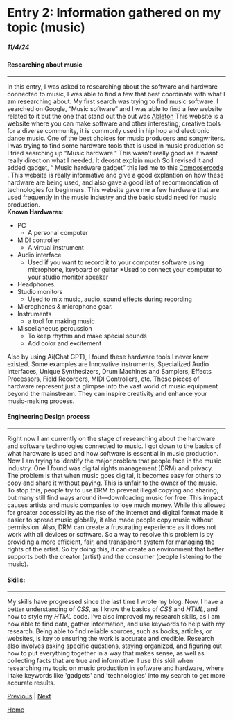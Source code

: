 # Entry 2: Information gathered on my topic (music)
##### 11/4/24

#### Researching about music 
---
In this entry, I was asked to researching about the software and hardware connected to music, I was able to find a few that best coordinate with what I am researching about. My first search was trying to find music software. I searched on Google, “Music software” and I was able to find a few website related to it but the one that stand out the out was [Ableton](https://www.ableton.com/en/) This website is a website where you can make software and other interesting, creative tools for a diverse community, it is commonly used in hip hop and electronic dance music. One of the best choices for music producers and songwriters. I was trying to find some hardware tools that is used in music production so I tried searching up "Music hardware." This wasn't really good as it wasnt really direct on what I needed. It deosnt explain much So I revised it and added gadget, “ Music hardware gadget” this led me to this [Composercode](https://composercode.com/equipment-for-making-music-my-favorite-production-gear-2022/  ) . This website is really informative and give a good explantion on how these hardware are being used, and also gave a good list of recommondation of technologies for beginners. This website gave me a few hardware that are used frequently in the music industry and the basic studd need for music production.  
**Known Hardwares**:
* PC
  * A personal computer 
* MIDI controller
  * A virtual instrument
* Audio interface
  * Used if you want to record it to your computer software using microphone, keyboard or guitar
  *Used to connect your computer to your studio monitor speaker
* Headphones.
* Studio monitors
  * Used to mix music, audio, sound effects during recording
* Microphones & microphone gear.
* Instruments
  * a tool for making music
* Miscellaneous percussion
  * To keep rhythm and make special sounds
  * Add color and excitement  
  
Also by using Ai(Chat GPT), I found these hardware tools I never knew existed. Some examples are Innovative instruments, Specialized Audio Interfaces, Unique Synthesizers, Drum Machines and Samplers, Effects Processors, Field Recorders, MIDI Controllers, etc. These pieces of hardware represent just a glimpse into the vast world of music equipment beyond the mainstream. They can inspire creativity and enhance your music-making process.

#### Engineering Design process 
---
Right now I am currently on the stage of researching about the hardware and software technologies connected to music. I got down to the basics of what hardware is used and how software is essential in music production. Now I am trying to identify the major problem that people face in the music industry. One I found was digital rights management (DRM) and privacy. The problem is that when music goes digital, it becomes easy for others to copy and share it without paying. This is unfair to the owner of the music. To stop this, people try to use DRM to prevent illegal copying and sharing, but many still find ways around it—downloading music for free. This impact causes artists and music companies to lose much money. While this allowed for greater accessibility as the rise of the internet and digital format made it easier to spread music globally, it also made people copy music without permission. Also, DRM can create a frusurating experience as it does not work with all devices or software. So a way to resolve this problem is by providing a more efficient, fair, and transparent system for managing the rights of the artist. So by doing this, it can create an environment that better supports both the creator (artist) and the consumer (people listening to the music).

#### Skills: 
---
My skills have progressed since the last time I wrote my blog. Now, I have a better understanding of _CSS_, as I know the basics of _CSS_ and _HTML_, and how to style my _HTML_ code. I’ve also improved my research skills, as I am now able to find data, gather information, and use keywords to help with my research. Being able to find reliable sources, such as books, articles, or websites, is key to ensuring the work is accurate and credible. Research also involves asking specific questions, staying organized, and figuring out how to put everything together in a way that makes sense, as well as collecting facts that are true and informative. I use this skill when researching my topic on music production in software and hardware, where I take keywords like 'gadgets' and 'technologies' into my search to get more accurate results.  









[Previous](entry01.md) | [Next](entry03.md)

[Home](../README.md)
